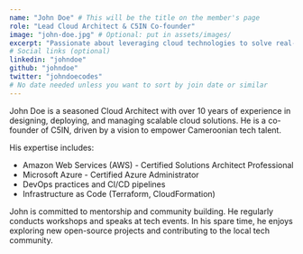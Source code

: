 ```yaml
---
name: "John Doe" # This will be the title on the member's page
role: "Lead Cloud Architect & C5IN Co-founder"
image: "john-doe.jpg" # Optional: put in assets/images/
excerpt: "Passionate about leveraging cloud technologies to solve real-world problems in Cameroon. Experienced in AWS and Azure."
# Social links (optional)
linkedin: "johndoe"
github: "johndoe"
twitter: "johndoecodes"
# No date needed unless you want to sort by join date or similar
---
```


John Doe is a seasoned Cloud Architect with over 10 years of experience in designing, deploying, and managing scalable cloud solutions. He is a co-founder of C5IN, driven by a vision to empower Cameroonian tech talent.

His expertise includes:
*   Amazon Web Services (AWS) - Certified Solutions Architect Professional
*   Microsoft Azure - Certified Azure Administrator
*   DevOps practices and CI/CD pipelines
*   Infrastructure as Code (Terraform, CloudFormation)

John is committed to mentorship and community building. He regularly conducts workshops and speaks at tech events. In his spare time, he enjoys exploring new open-source projects and contributing to the local tech community.